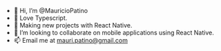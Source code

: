 - 👋 Hi, I’m @MauricioPatino
- 👀 Love Typescript.
- 🌱 Making new projects with React Native.
- 💞️ I’m looking to collaborate on mobile applications using React Native.
- 📫 Email me at mauri.patino@gmail.com 

<!---
MauricioPatino/MauricioPatino is a ✨ special ✨ repository because its `README.md` (this file) appears on your GitHub profile.
You can click the Preview link to take a look at your changes.
--->

